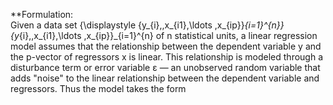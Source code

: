 **Formulation:<br/>
Given a data set {\displaystyle \{y_{i},\,x_{i1},\ldots ,x_{ip}\}_{i=1}^{n}}\{y_{i},\,x_{i1},\ldots ,x_{ip}\}_{i=1}^{n} of n statistical units, a linear regression model assumes that the relationship between the dependent variable y and the p-vector of regressors x is linear. This relationship is modeled through a disturbance term or error variable ε — an unobserved random variable that adds "noise" to the linear relationship between the dependent variable and regressors. Thus the model takes the form
